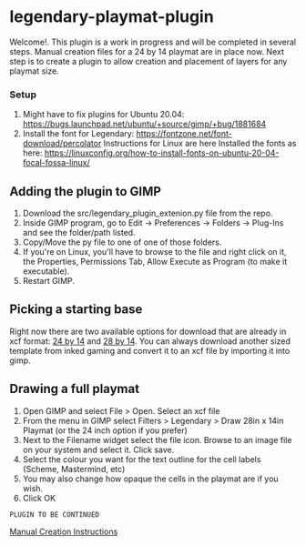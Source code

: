 # legendary-playmat-plugin
Welcome!. This plugin is a work in progress and will be completed in several steps. Manual creation files for a 24 by 14 playmat are in place now. Next step is to create a plugin to allow creation and placement of layers for any playmat size.

### Setup
1. Might have to fix plugins for Ubuntu 20.04: https://bugs.launchpad.net/ubuntu/+source/gimp/+bug/1881684
2. Install the font for Legendary: https://fontzone.net/font-download/percolator
    Instructions for Linux are here Installed the fonts as here: https://linuxconfig.org/how-to-install-fonts-on-ubuntu-20-04-focal-fossa-linux/

## Adding the plugin to GIMP
1. Download the src/legendary_plugin_extenion.py file from the repo.
2. Inside GIMP program, go to Edit -> Preferences -> Folders -> Plug-Ins and see the folder/path listed.
3. Copy/Move the py file to one of one of those folders.
4. If you're on Linux, you'll have to browse to the file and right click on it, the Properties, Permissions Tab, Allow Execute as Program (to make it executable).
5. Restart GIMP.

## Picking a starting base
Right now there are two available options for download that are already in xcf format: [24 by 14](https://legendary-playmat-templates.s3.amazonaws.com/24_by_14_base_template.xcf) and [28 by 14](https://legendary-playmat-templates.s3.amazonaws.com/28_by_14_base_template.xcf). You can always download another sized template from inked gaming and convert it to an xcf file by importing it into gimp.

## Drawing a full playmat
1. Open GIMP and select File > Open. Select an xcf file
2. From the menu in GIMP select Filters > Legendary > Draw 28in x 14in Playmat (or the 24 inch option if you prefer)
3. Next to the Filename widget select the file icon. Browse to an image file on your system and select it. Click save.
4. Select the colour you want for the text outline for the cell labels (Scheme, Mastermind, etc)
5. You may also change how opaque the cells in the playmat are if you wish.
6. Click OK

`PLUGIN TO BE CONTINUED`

[Manual Creation Instructions](./docs/manual_creation.md)

